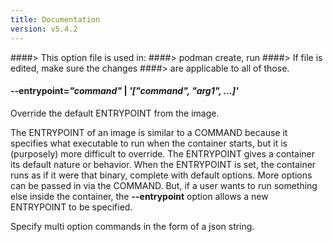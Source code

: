 ```yaml
---
title: Documentation
version: v5.4.2
---
```


####> This option file is used in:
####>   podman create, run
####> If file is edited, make sure the changes
####> are applicable to all of those.
#### **--entrypoint**=*"command"* | *'["command", "arg1", ...]'*

Override the default ENTRYPOINT from the image.

The ENTRYPOINT of an image is similar to a COMMAND
because it specifies what executable to run when the container starts, but it is
(purposely) more difficult to override. The ENTRYPOINT gives a container its
default nature or behavior. When the ENTRYPOINT is set, the
container runs as if it were that binary, complete with default options. More options can be
passed in via the COMMAND. But, if a user wants to run
something else inside the container, the **--entrypoint** option allows a new
ENTRYPOINT to be specified.

Specify multi option commands in the form of a json string.
